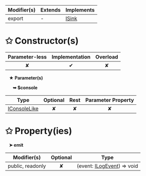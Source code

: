 | Modifier(s)                            | Extends                      | Implements                                    |
|----------------------------------------|------------------------------|-----------------------------------------------|
| export | - | [ISink](/kernel/interface/logger/isink.md) |

# &#10025; Constructor(s)

| Parameter-less                         | Implementation                          | Overload                          |
|:--------------------------------------:|:---------------------------------------:|:---------------------------------:|
| ✘ | ✔ | ✘ |

&nbsp;&nbsp; **&#9733; Parameter(s)**

&nbsp;&nbsp;&nbsp;&nbsp;&nbsp; **&#10149; $console**

| Type                        | Optional                           | Rest                          | Parameter Property                          |
|-----------------------------|:----------------------------------:|:-----------------------------:|:-------------------------------------------:|
| [IConsoleLike](/kernel/interface/logger/iconsolelike.md) | ✘  | ✘ | ✘ |

# &#10025; Property(ies)

&nbsp;&nbsp; **&#10148; emit**

| Modifier(s)                               | Optional                           | Type                         |
|-------------------------------------------|:----------------------------------:|------------------------------|
| public, readonly | ✘ | (event: [ILogEvent](/kernel/interface/logger/ilogevent.md)) =&gt; void |